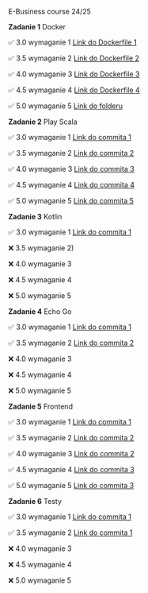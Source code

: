 E-Business course 24/25

**Zadanie 1** Docker

:white_check_mark: 3.0 wymaganie 1 [Link do Dockerfile 1](https://github.com/Janszczyrek/e-biz/blob/master/1/3/Dockerfile)

:white_check_mark: 3.5 wymaganie 2 [Link do Dockerfile 2](https://github.com/Janszczyrek/e-biz/blob/master/1/35/Dockerfile)

:white_check_mark: 4.0 wymaganie 3 [Link do Dockerfile 3](https://github.com/Janszczyrek/e-biz/blob/master/1/4/Dockerfile)

:white_check_mark: 4.5 wymaganie 4 [Link do Dockerfile 4](https://github.com/Janszczyrek/e-biz/blob/master/1/45/Dockerfile)

:white_check_mark: 5.0 wymaganie 5 [Link do folderu](https://github.com/Janszczyrek/e-biz/tree/master/1/5)

**Zadanie 2** Play Scala

:white_check_mark: 3.0 wymaganie 1 [Link do commita 1](https://github.com/Janszczyrek/e-biz/commit/cf15ab2420211910666cd6f1f16d36cb92cf9657)

:white_check_mark: 3.5 wymaganie 2 [Link do commita 2](https://github.com/Janszczyrek/e-biz/commit/0b5bd4692443aeb332dcfd1f90212d9c93954b87)

:white_check_mark: 4.0 wymaganie 3 [Link do commita 3](https://github.com/Janszczyrek/e-biz/commit/5a8e351a4f913cbeb7bb36a0572041303de8dae4)

:white_check_mark: 4.5 wymaganie 4 [Link do commita 4](https://github.com/Janszczyrek/e-biz/commit/8c900c8f34f1251604abcb9b9d0a278df6ec3e49)

:white_check_mark: 5.0 wymaganie 5 [Link do commita 5](https://github.com/Janszczyrek/e-biz/commit/a270321037d5562a00e46dbb33b0f9a317d6cb09)

**Zadanie 3** Kotlin

:white_check_mark: 3.0 wymaganie 1 [Link do commita 1](https://github.com/Janszczyrek/e-biz/commit/85ff48284e6b827a797a04d2d085fa708e81ee9f)

:x: 3.5 wymaganie 2)

:x: 4.0 wymaganie 3 

:x: 4.5 wymaganie 4

:x: 5.0 wymaganie 5

**Zadanie 4** Echo Go

:white_check_mark: 3.0 wymaganie 1 [Link do commita 1](https://github.com/Janszczyrek/e-biz/commit/f6d4cf5a50154bd659704af495900943d0a1cb7a)

:white_check_mark: 3.5 wymaganie 2 [Link do commita 2](https://github.com/Janszczyrek/e-biz/commit/bbd1cdd0a2fc2b8a466157c19be0ac03dd0cfdb0)

:x: 4.0 wymaganie 3 

:x: 4.5 wymaganie 4

:x: 5.0 wymaganie 5

**Zadanie 5** Frontend

:white_check_mark: 3.0 wymaganie 1 [Link do commita 1](https://github.com/Janszczyrek/e-biz/commit/b86f5ff46c88e2bab03c084389227440b8329cc0)

:white_check_mark: 3.5 wymaganie 2 [Link do commita 2](https://github.com/Janszczyrek/e-biz/commit/1caccb5d585177292e384b667c44c3163d6f4642)

:white_check_mark: 4.0 wymaganie 3 [Link do commita 2](https://github.com/Janszczyrek/e-biz/commit/1caccb5d585177292e384b667c44c3163d6f4642)

:white_check_mark: 4.5 wymaganie 4 [Link do commita 3](https://github.com/Janszczyrek/e-biz/commit/1d8dcab43808bc51521551973a2135aa8beb5f47)

:white_check_mark: 5.0 wymaganie 5 [Link do commita 3](https://github.com/Janszczyrek/e-biz/commit/1d8dcab43808bc51521551973a2135aa8beb5f47)

**Zadanie 6** Testy

:white_check_mark: 3.0 wymaganie 1 [Link do commita 1](https://github.com/Janszczyrek/e-biz/commit/3f6a0bb9e1717c69ce4640eb56a48ac03de458d1)

:white_check_mark: 3.5 wymaganie 2 [Link do commita 1](https://github.com/Janszczyrek/e-biz/commit/3f6a0bb9e1717c69ce4640eb56a48ac03de458d1)

:x: 4.0 wymaganie 3

:x: 4.5 wymaganie 4

:x: 5.0 wymaganie 5

